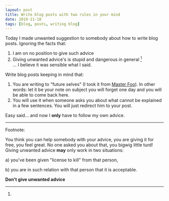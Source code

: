 ```yaml
---
layout: post
title: Write blog posts with two rules in your mind 
date: 2019-11-18
tags: [blog, posts, writing blog]
---
```


Today I made unwanted suggestion to somebody about how to write blog posts. Ignoring the facts that:

1. I am on no position to give such advice
2. Giving unwanted advice's is stupid and dangerous in general [^1]  
... I believe it was sensible what I said.

Write blog posts keeping in mind that:

1. You are writing to "future selves" (I took it from [Master Foo](http://www.catb.org/esr/writings/unix-koans/prodigy.html)). In other words: let it be your note on subject you will forget one day and you will be able to come back here.
2. You will use it when someone asks you about what cannot be explained in a few sentences. You will just redirect him to your post.

Easy said... and now I **only** have to follow my own advice.

----

Footnote:

[^1]: 
You think you can help somebody with your advice, you are giving it for free, you feel great. No one asked you about that, you bigwig little turd!
Giving unwanted advice **may** only work in two situations:

a) you've been given "license to kill" from that person,

b) you are in such relation with that person that it is acceptable.

**Don't give unwanted advice**
